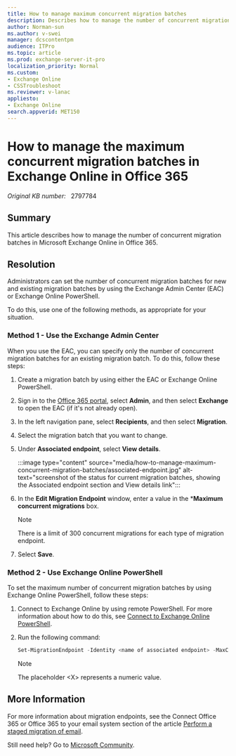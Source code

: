 ```yaml
---
title: How to manage maximum concurrent migration batches
description: Describes how to manage the number of concurrent migration batches in Exchange Online in Office 365.
author: Norman-sun
ms.author: v-swei
manager: dcscontentpm
audience: ITPro
ms.topic: article
ms.prod: exchange-server-it-pro
localization_priority: Normal
ms.custom: 
- Exchange Online
- CSSTroubleshoot
ms.reviewer: v-lanac
appliesto:
- Exchange Online
search.appverid: MET150
---
```

# How to manage the maximum concurrent migration batches in Exchange Online in Office 365

_Original KB number:_ &nbsp; 2797784

## Summary

This article describes how to manage the number of concurrent migration batches in Microsoft Exchange Online in Office 365.

## Resolution

Administrators can set the number of concurrent migration batches for new and existing migration batches by using the Exchange Admin Center (EAC) or Exchange Online PowerShell.

To do this, use one of the following methods, as appropriate for your situation.

### Method 1 - Use the Exchange Admin Center

When you use the EAC, you can specify only the number of concurrent migration batches for an existing migration batch. To do this, follow these steps:

1. Create a migration batch by using either the EAC or Exchange Online PowerShell.
2. Sign in to the [Office 365 portal](https://www.office.com/?auth=2), select **Admin**, and then select **Exchange** to open the EAC (if it's not already open).
3. In the left navigation pane, select **Recipients**, and then select **Migration**.
4. Select the migration batch that you want to change.
5. Under **Associated endpoint**, select **View details**.

    :::image type="content" source="media/how-to-manage-maximum-concurrent-migration-batches/associated-endpoint.jpg" alt-text="screenshot of the status for current migration batches, showing the Associated endpoint section and View details link":::

6. In the **Edit Migration Endpoint** window, enter a value in the ***Maximum concurrent migrations** box.

    > [!NOTE]
    > There is a limit of 300 concurrent migrations for each type of migration endpoint.
7. Select **Save**.

### Method 2 - Use Exchange Online PowerShell

To set the maximum number of concurrent migration batches by using Exchange Online PowerShell, follow these steps:

1. Connect to Exchange Online by using remote PowerShell. For more information about how to do this, see [Connect to Exchange Online PowerShell](/powershell/exchange/connect-to-exchange-online-powershell).

2. Run the following command:

    ```powershell
    Set-MigrationEndpoint -Identity <name of associated endpoint> -MaxConcurrentMigrations < X >
    ```

    > [!NOTE]
    > The placeholder \<X> represents a numeric value.

## More Information

For more information about migration endpoints, see the Connect Office 365 or Office 365 to your email system section of the article [Perform a staged migration of email](/exchange/mailbox-migration/perform-a-staged-migration/perform-a-staged-migration).

Still need help? Go to [Microsoft Community](https://answers.microsoft.com).
